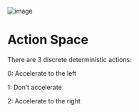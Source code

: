 ![image](https://github.com/user-attachments/assets/0614809a-a636-4894-aff8-4497b0aecd33)

# Action Space

There are 3 discrete deterministic actions:

0: Accelerate to the left

1: Don’t accelerate

2: Accelerate to the right
